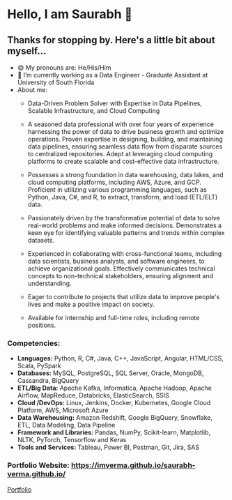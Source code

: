# Hello, I am Saurabh 👋

## Thanks for stopping by. Here's a little bit about myself...


- 😄 My pronouns are: He/His/Him
- 🔭 I’m currently working as a Data Engineer - Graduate Assistant at University of South Florida
- About me:
  - Data-Driven Problem Solver with Expertise in Data Pipelines, Scalable Infrastructure, and Cloud Computing
  - A seasoned data professional with over four years of experience harnessing the power of data to drive business growth and optimize operations. Proven expertise in designing, building, and maintaining data pipelines, ensuring seamless data flow from disparate sources to centralized repositories. Adept at leveraging cloud computing platforms to create scalable and cost-effective data infrastructure.

  - Possesses a strong foundation in data warehousing, data lakes, and cloud computing platforms, including AWS, Azure, and GCP. Proficient in utilizing various programming languages, such as Python, Java, C#, and R, to extract, transform, and load (ETL/ELT) data.

  - Passionately driven by the transformative potential of data to solve real-world problems and make informed decisions. Demonstrates a keen eye for identifying valuable patterns and trends within complex datasets.

  - Experienced in collaborating with cross-functional teams, including data scientists, business analysts, and software engineers, to achieve organizational goals. Effectively communicates technical concepts to non-technical stakeholders, ensuring alignment and understanding.

  - Eager to contribute to projects that utilize data to improve people's lives and make a positive impact on society.

  - Available for internship and full-time roles, including remote positions.

### Competencies:
- **Languages:** Python, R, C#, Java, C++, JavaScript, Angular, HTML/CSS, Scala, PySpark
- **Databases:** MySQL, PostgreSQL, SQL Server, Oracle, MongoDB, Cassandra, BigQuery
- **ETL/Big Data:** Apache Kafka, Informatica, Apache Hadoop, Apache Airflow, MapReduce, Databricks, ElasticSearch, SSIS
- **Cloud /DevOps:** Linux, Jenkins, Docker, Kubernetes, Google Cloud Platform, AWS, Microsoft Azure
- **Data Warehousing:** Amazon Redshift, Google BigQuery, Snowflake, ETL, Data Modeling, Data Pipeline
- **Framework and Libraries:** Pandas, NumPy, Scikit-learn, Matplotlib, NLTK, PyTorch, Tensorflow and Keras
- **Tools and Services:** Tableau, Power BI, Postman, Git, Jira, SAS

### Portfolio Website: https://imverma.github.io/saurabh-verma.github.io/

<a href="https://imverma.github.io/saurabh-verma.github.io/" target="_blank">Portfolio</a>
